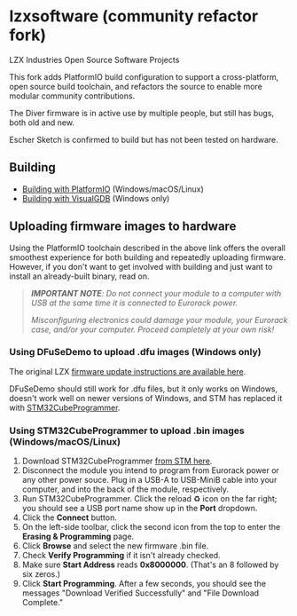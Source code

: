# lzxsoftware (community refactor fork)
LZX Industries Open Source Software Projects

This fork adds PlatformIO build configuration to support a cross-platform, open source build toolchain, and refactors the source to enable more modular community contributions. 

The Diver firmware is in active use by multiple people, but still has bugs, both old and new.

Escher Sketch is confirmed to build but has not been tested on hardware.

## Building 

* [Building with PlatformIO](BUILDING-PlatformIO.md) (Windows/macOS/Linux)
* [Building with VisualGDB](BUILDING-VisualGDB.md) (Windows only)

## Uploading firmware images to hardware

Using the PlatformIO toolchain described in the above link offers the overall smoothest experience for both building and repeatedly uploading firmware. However, if you don't want to get involved with building and just want to install an already-built binary, read on.

> ***IMPORTANT NOTE**: Do not connect your module to a computer with USB at the same time it is connected to Eurorack power.*
> 
> *Misconfiguring electronics could damage your module, your Eurorack case, and/or your computer. Proceed completely at your own risk!*

### Using DFuSeDemo to upload .dfu images (Windows only)

The original LZX [firmware update instructions are available here](https://community.lzxindustries.net/t/all-about-diver/1455#firmware-update-instructions-7). 

DFuSeDemo should still work for .dfu files, but it only works on Windows, doesn't work well on newer versions of Windows, and STM has replaced it with [STM32CubeProgrammer](https://www.st.com/en/development-tools/stm32cubeprog.html).

### Using STM32CubeProgrammer to upload .bin images (Windows/macOS/Linux)

1. Download STM32CubeProgrammer [from STM here](https://www.st.com/en/development-tools/stm32cubeprog.html).
2. Disconnect the module you intend to program from Eurorack power or any other power souce. Plug in a USB-A to USB-MiniB cable into your computer, and into the back of the module, respectively.
3. Run STM32CubeProgrammer. Click the reload ♻️ icon on the far right; you should see a USB port name show up in the **Port** dropdown.
4. Click the **Connect** button.
5. On the left-side toolbar, click the second icon from the top to enter the **Erasing & Programming** page.
6. Click **Browse** and select the new firmware .bin file.
7. Check **Verify Programming** if it isn't already checked.
8. Make sure **Start Address** reads **0x8000000**. (That's an 8 followed by six zeros.)
9. Click **Start Programming**.  After a few seconds, you should see the messages "Download Verified Successfully" and "File Download Complete."
